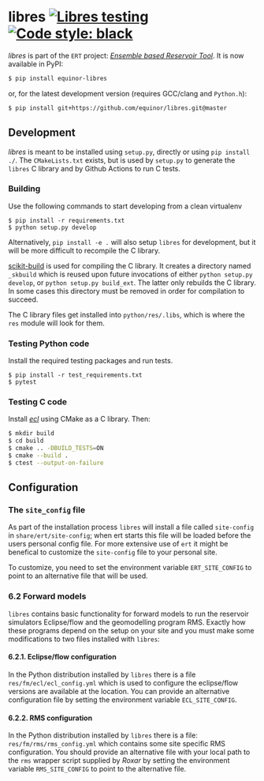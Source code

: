 # libres [![Libres testing](https://github.com/equinor/libres/workflows/Libres%20testing/badge.svg)](https://github.com/equinor/libres/actions?query=workflow%3A%22Libres+testing%22) [![Code style: black](https://img.shields.io/badge/code%20style-black-000000.svg)](https://github.com/psf/black)

*libres* is part of the `ERT` project: _[Ensemble based Reservoir Tool](https://github.com/Equinor/ert)_. It is now available in PyPI:

``` sh
$ pip install equinor-libres
```

or, for the latest development version (requires GCC/clang and `Python.h`):

``` sh
$ pip install git+https://github.com/equinor/libres.git@master
```

## Development

*libres* is meant to be installed using `setup.py`, directly or using `pip
install ./`. The `CMakeLists.txt` exists, but is used by `setup.py` to generate
the `libres` C library and by Github Actions to run C tests.

### Building

Use the following commands to start developing from a clean virtualenv
```
$ pip install -r requirements.txt
$ python setup.py develop
```

Alternatively, `pip install -e .` will also setup `libres` for development, but
it will be more difficult to recompile the C library.

[scikit-build](https://scikit-build.readthedocs.io/en/latest/index.html) is used
for compiling the C library. It creates a directory named `_skbuild` which is
reused upon future invocations of either `python setup.py develop`, or `python
setup.py build_ext`. The latter only rebuilds the C library. In some cases this
directory must be removed in order for compilation to succeed.

The C library files get installed into `python/res/.libs`, which is where the
`res` module will look for them.

### Testing Python code

Install the required testing packages and run tests.
```
$ pip install -r test_requirements.txt
$ pytest
```

### Testing C code

Install [*ecl*](https://github.com/Equinor/ecl) using CMake as a C library. Then:

``` sh
$ mkdir build
$ cd build
$ cmake .. -DBUILD_TESTS=ON
$ cmake --build .
$ ctest --output-on-failure
```

## Configuration

### The `site_config` file
As part of the installation process `libres` will install a file called
`site-config` in `share/ert/site-config`; when ert starts this file will be
loaded before the users personal config file. For more extensive use of `ert` it
might be benefical to customize the `site-config` file to your personal site.

To customize, you need to set the environment variable `ERT_SITE_CONFIG` to
point to an alternative file that will be used.

### 6.2 Forward models

`libres` contains basic functionality for forward models to run the reservoir
simulators Eclipse/flow and the geomodelling program RMS. Exactly how these
programs depend on the setup on your site and you must make some modifications
to two files installed with `libres`:

#### 6.2.1. Eclipse/flow configuration

In the Python distribution installed by `libres` there is a file
`res/fm/ecl/ecl_config.yml` which is used to configure the eclipse/flow versions
are available at the location. You can provide an alternative configuration file
by setting the environment variable `ECL_SITE_CONFIG`.

#### 6.2.2. RMS configuration

In the Python distribution installed by `libres` there is a file:
`res/fm/rms/rms_config.yml` which contains some site specific RMS configuration.
You should provide an alternative file with your local path to the `rms` wrapper
script supplied by _Roxar_ by setting the environment variable `RMS_SITE_CONFIG`
to point to the alternative file.
